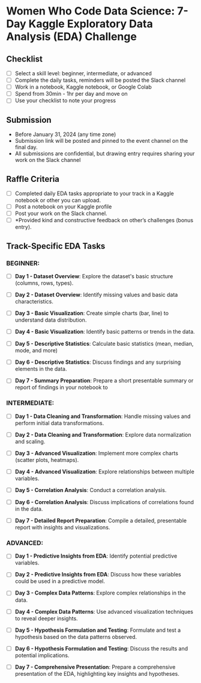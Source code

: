 # Women Who Code Data Science: 7-Day Kaggle Exploratory Data Analysis (EDA) Challenge

## Checklist
- [ ] Select a skill level: beginner, intermediate, or advanced
- [ ] Complete the daily tasks, reminders will be posted the Slack channel
- [ ] Work in a notebook, Kaggle notebook, or Google Colab
- [ ] Spend from 30min - 1hr per day and move on
- [ ] Use your checklist to note your progress

## Submission
- Before January 31, 2024 (any time zone)
- Submission link will be posted and pinned to the event channel on the final day. 
- All submissions are confidential, but drawing entry requires sharing your work on the Slack channel

## Raffle Criteria
- [ ] Completed daily EDA tasks appropriate to your track in a Kaggle notebook or other you can upload. 
- [ ] Post a notebook on your Kaggle profile
- [ ] Post your work on the Slack channel.
- [ ] *Provided kind and constructive feedback on other’s challenges (bonus entry).

## Track-Specific EDA Tasks

### BEGINNER:

- [ ] **Day 1 - Dataset Overview**:
Explore the dataset's basic structure (columns, rows, types).

- [ ] **Day 2 - Dataset Overview**:
Identify missing values and basic data characteristics.

- [ ] **Day 3 - Basic Visualization**:
 Create simple charts (bar, line) to understand data distribution.

- [ ] **Day 4 - Basic Visualization**:
 Identify basic patterns or trends in the data.

- [ ] **Day 5 - Descriptive Statistics**:
Calculate basic statistics (mean, median, mode, and more)

- [ ] **Day 6 - Descriptive Statistics**:
 Discuss findings and any surprising elements in the data.

- [ ] **Day 7 - Summary Preparation**:
 Prepare a short presentable summary or report of findings in your notebook to 

### INTERMEDIATE: 

- [ ] **Day 1 - Data Cleaning and Transformation**:
Handle missing values and perform initial data transformations.

- [ ] **Day 2 - Data Cleaning and Transformation**:
  Explore data normalization and scaling.

- [ ] **Day 3 - Advanced Visualization**:
 Implement more complex charts (scatter plots, heatmaps).

- [ ] **Day 4 - Advanced Visualization**:
 Explore relationships between multiple variables.

- [ ] **Day 5 - Correlation Analysis**:
 Conduct a correlation analysis.

- [ ] **Day 6 - Correlation Analysis**:
 Discuss implications of correlations found in the data.

- [ ] **Day 7 - Detailed Report Preparation**:
 Compile a detailed, presentable report with insights and visualizations.

### ADVANCED:

- [ ] **Day 1 - Predictive Insights from EDA**:
 Identify potential predictive variables.

- [ ] **Day 2 - Predictive Insights from EDA**:
 Discuss how these variables could be used in a predictive model.

- [ ] **Day 3 - Complex Data Patterns**:
 Explore complex relationships in the data.

- [ ] **Day 4 - Complex Data Patterns**:
 Use advanced visualization techniques to reveal deeper insights.

- [ ] **Day 5 - Hypothesis Formulation and Testing**:
 Formulate and test a hypothesis based on the data patterns observed.

- [ ] **Day 6 - Hypothesis Formulation and Testing**:
 Discuss the results and potential implications.

- [ ] **Day 7 - Comprehensive Presentation**:
 Prepare a comprehensive presentation of the EDA, highlighting key insights and hypotheses.
